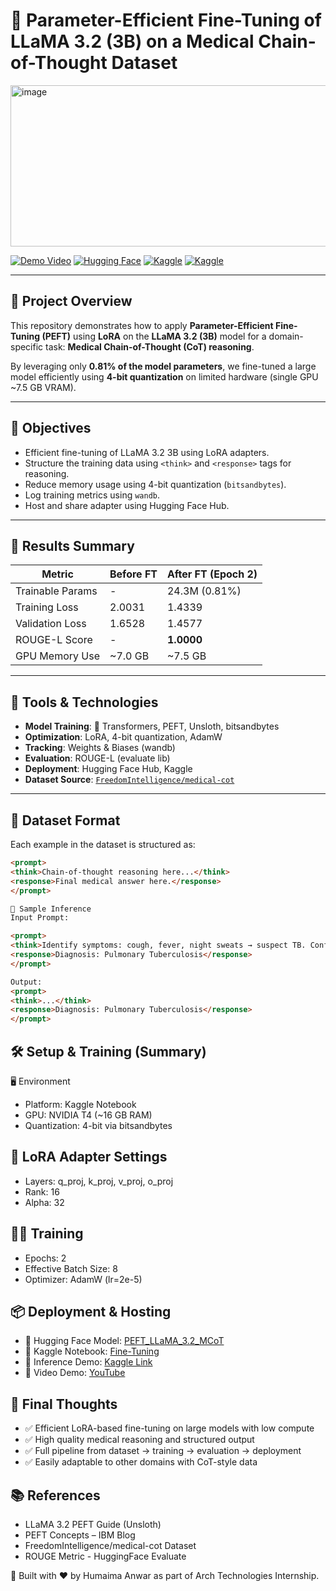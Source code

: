 # 🧠 Parameter-Efficient Fine-Tuning of LLaMA 3.2 (3B) on a Medical Chain-of-Thought Dataset

<img width="595" height="258" alt="image" src="https://github.com/user-attachments/assets/ce78e9e2-66fa-4f83-b4a9-2533c1eec867" />

[![Demo Video](https://img.shields.io/badge/Demo-YouTube-red)](https://www.youtube.com/watch?v=Hxl17HhdvNk&feature=youtu.be)
[![Hugging Face](https://img.shields.io/badge/HF_Model-PEFT_LLaMA3.2-blue)](https://huggingface.co/Hums003/PEFT_LlaMA_3.2_MCoT/tree/main)
[![Kaggle](https://img.shields.io/badge/Kaggle-Notebook-blue)](https://www.kaggle.com/code/humaimaanwar/peft-of-llama-3-2-3b-on-a-medical-cot/edit/run/236223559)
[![Kaggle](https://img.shields.io/badge/Kaggle-Notebook-blue)](https://www.kaggle.com/code/humaimaanwar/inference) 

---

## 📌 Project Overview

This repository demonstrates how to apply **Parameter-Efficient Fine-Tuning (PEFT)** using **LoRA** on the **LLaMA 3.2 (3B)** model for a domain-specific task: **Medical Chain-of-Thought (CoT) reasoning**.

By leveraging only **0.81% of the model parameters**, we fine-tuned a large model efficiently using **4-bit quantization** on limited hardware (single GPU ~7.5 GB VRAM).

---

## 🎯 Objectives

- Efficient fine-tuning of LLaMA 3.2 3B using LoRA adapters.
- Structure the training data using `<think>` and `<response>` tags for reasoning.
- Reduce memory usage using 4-bit quantization (`bitsandbytes`).
- Log training metrics using `wandb`.
- Host and share adapter using Hugging Face Hub.

---

## 🚀 Results Summary

| Metric               | Before FT     | After FT (Epoch 2) |
|----------------------|---------------|---------------------|
| Trainable Params     | -             | 24.3M (0.81%)       |
| Training Loss        | 2.0031        | 1.4339              |
| Validation Loss      | 1.6528        | 1.4577              |
| ROUGE-L Score        | -             | **1.0000**          |
| GPU Memory Use       | ~7.0 GB       | ~7.5 GB             |

---

## 🧰 Tools & Technologies

- **Model Training**: 🤗 Transformers, PEFT, Unsloth, bitsandbytes
- **Optimization**: LoRA, 4-bit quantization, AdamW
- **Tracking**: Weights & Biases (wandb)
- **Evaluation**: ROUGE-L (evaluate lib)
- **Deployment**: Hugging Face Hub, Kaggle
- **Dataset Source**: [`FreedomIntelligence/medical-cot`](https://huggingface.co/datasets/FreedomIntelligence/medical-cot)

---

## 🧾 Dataset Format

Each example in the dataset is structured as:

```html
<prompt>
<think>Chain-of-thought reasoning here...</think>
<response>Final medical answer here.</response>
</prompt>

🧪 Sample Inference
Input Prompt:

<prompt>
<think>Identify symptoms: cough, fever, night sweats → suspect TB. Confirm via sputum and chest X-ray.</think>
<response>Diagnosis: Pulmonary Tuberculosis</response>
</prompt>

Output:
<prompt>
<think>...</think>
<response>Diagnosis: Pulmonary Tuberculosis</response>
</prompt>
```

## 🛠️ Setup & Training (Summary)
🖥️ Environment

- Platform: Kaggle Notebook
- GPU: NVIDIA T4 (~16 GB RAM)
- Quantization: 4-bit via bitsandbytes

## 🧠 LoRA Adapter Settings

- Layers: q_proj, k_proj, v_proj, o_proj
- Rank: 16
- Alpha: 32

## 🏋️‍♂️ Training

- Epochs: 2
- Effective Batch Size: 8
- Optimizer: AdamW (lr=2e-5)

## 📦 Deployment & Hosting

- 🤗 Hugging Face Model: [PEFT_LLaMA_3.2_MCoT](https://huggingface.co/Hums003/PEFT_LlaMA_3.2_MCoT/tree/main)
- 📓 Kaggle Notebook: [Fine-Tuning](https://www.kaggle.com/code/humaimaanwar/peft-of-llama-3-2-3b-on-a-medical-cot/edit/run/236223559)
- 🧪 Inference Demo: [Kaggle Link](https://www.kaggle.com/code/humaimaanwar/inference)
- 🎥 Video Demo: [YouTube](https://www.youtube.com/watch?v=Hxl17HhdvNk&feature=youtu.be)

## 🧠 Final Thoughts

- ✅ Efficient LoRA-based fine-tuning on large models with low compute
- ✅ High quality medical reasoning and structured output
- ✅ Full pipeline from dataset → training → evaluation → deployment
- ✅ Easily adaptable to other domains with CoT-style data

## 📚 References

- LLaMA 3.2 PEFT Guide (Unsloth)
- PEFT Concepts – IBM Blog
- FreedomIntelligence/medical-cot Dataset
- ROUGE Metric - HuggingFace Evaluate

🔬 Built with ❤️ by Humaima Anwar as part of Arch Technologies Internship.
